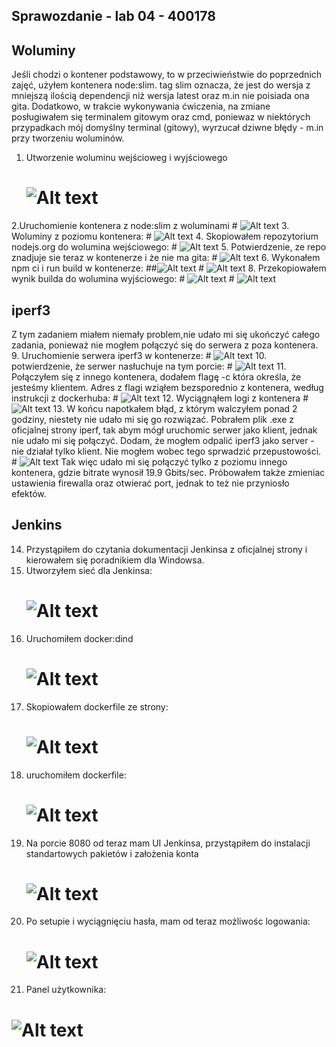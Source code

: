 ## Sprawozdanie - lab 04 - 400178
## Woluminy
Jeśli chodzi o kontener podstawowy, to w przeciwieństwie do poprzednich zajęć, użyłem kontenera node:slim. tag slim oznacza, że jest do wersja z mniejszą ilością dependencji niż wersja latest oraz m.in nie poisiada ona gita. Dodatkowo, w trakcie wykonywania ćwiczenia, na zmiane posługiwałem się terminalem gitowym oraz cmd, poniewaz w niektórych przypadkach mój domyślny terminal (gitowy), wyrzucał dziwne błędy - m.in przy tworzeniu woluminów.
1. Utworzenie woluminu wejścioweg i wyjściowego
    # ![Alt text](1-volumes-create.PNG?raw=true)
2.Uruchomienie kontenera z node:slim z woluminami
    # ![Alt text](1-node-slim-with-voluimes.PNG?raw=true)
3. Woluminy z poziomu kontenera:
    # ![Alt text](3-volumes-created-container.PNG?raw=true)
4. Skopiowałem repozytorium nodejs.org do wolumina  wejściowego:
    # ![Alt text](4-repo-on-volin-windows.PNG?raw=true)
5. Potwierdzenie, ze repo znadjuje sie teraz w kontenerze i że nie ma gita:
    # ![Alt text](5-potw.PNG?raw=true)
6. Wykonałem npm ci i run build w kontenerze:
    ##![Alt text](6-npm-ci.PNG?raw=true)
    # ![Alt text](7-run-build.PNG?raw=true)
8. Przekopiowałem wynik builda do wolumina wyjściowego:
    # ![Alt text](8-cp.PNG?raw=true)
    # ![Alt text](9-local.PNG?raw=true)
## iperf3
Z tym zadaniem miałem niemały problem,nie udało mi się ukończyć całego zadania, ponieważ nie mogłem połączyć się do serwera z poza kontenera. 
9. Uruchomienie serwera iperf3 w kontenerze:
    # ![Alt text](10-iperf.PNG?raw=true)
10. potwierdzenie, że serwer nasłuchuje na tym porcie:
    # ![Alt text](11-nasluchuje.PNG?raw=true)
11. Połączyłem się z innego kontenera, dodałem flagę -c która określa, że jesteśmy klientem. Adres z flagi wziąłem bezsporednio z kontenera, według instrukcji z dockerhuba:
    # ![Alt text](12-connection.PNG?raw=true)
12. Wyciągnąłem logi z kontenera
    # ![Alt text](13-iplogs.PNG?raw=true)
13. W końcu napotkałem błąd, z którym walczyłem ponad 2 godziny, niestety nie udało mi się go rozwiązać. Pobrałem plik .exe z oficjalnej strony iperf, tak abym mógł uruchomic serwer jako klient, jednak nie udało mi się połączyć. Dodam, że mogłem odpalić iperf3 jako server - nie działał tylko klient. Nie mogłem wobec tego sprwadzić przepustowości.
    # ![Alt text](14-blad.PNG?raw=true)
Tak więc udało mi się połączyć tylko z poziomu innego kontenera, gdzie bitrate wynosił 19.9 Gbits/sec. Próbowałem także zmieniac  ustawienia firewalla oraz otwierać port, jednak to też nie przyniosło efektów.
## Jenkins
14. Przystąpiłem do czytania dokumentacji Jenkinsa z oficjalnej strony i kierowałem się poradnikiem dla Windowsa.
15. Utworzyłem sieć dla Jenkinsa:
    # ![Alt text](15-jenkins-network.PNG?raw=true)
16. Uruchomiłem docker:dind
    # ![Alt text](16-jenkins-dockerrun.PNG?raw=true)
17. Skopiowałem dockerfile ze strony:
    # ![Alt text](17-dockerfile.PNG?raw=true)
18. uruchomiłem dockerfile:
    # ![Alt text](18-jenkins-dockerfile.PNG?raw=true)
19. Na porcie 8080 od teraz mam UI Jenkinsa, przystąpiłem do instalacji standartowych pakietów i założenia konta
    # ![Alt text](19-wizard.PNG?raw=true)
20. Po setupie i wyciągnięciu hasła, mam od teraz możliwośc logowania:
    # ![Alt text](20-login.PNG?raw=true)
21. Panel użytkownika:
# ![Alt text](21-welcome.PNG?raw=true)
